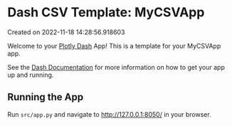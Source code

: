 # Dash CSV Template: MyCSVApp

Created on 2022-11-18 14:28:56.918603

Welcome to your [Plotly Dash](https://plotly.com/dash/) App! This is a template for your MyCSVApp app.

See the [Dash Documentation](https://dash.plotly.com/introduction) for more information on how to get your app up and running.

## Running the App

Run `src/app.py` and navigate to http://127.0.0.1:8050/ in your browser.